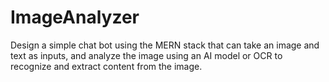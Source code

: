 # ImageAnalyzer
Design a simple chat bot using the MERN stack that can take an image and text as inputs, and analyze the image using an AI model or OCR to recognize and extract content from the image.
